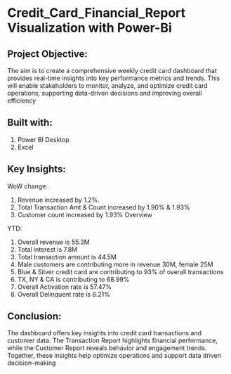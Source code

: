 # Credit_Card_Financial_Report Visualization with Power-Bi

## Project Objective:
The aim is to create a comprehensive weekly credit card dashboard that provides real-time insights into key performance metrics and trends. This will enable stakeholders to monitor, analyze, and optimize credit card operations, supporting data-driven decisions and improving overall efficiency
## **Built with:**
1. Power BI Desktop
2. Excel
## **Key Insights**:
WoW change:
1. Revenue increased by 1.2%.
2. Total Transaction Amt & Count increased by 1.90% & 1.93%
3. Customer count increased by 1.93% Overview
   
YTD:
1. Overall revenue is 55.3M
2. Total interest is 7.8M
3. Total transaction amount is 44.5M
4. Male customers are contributing more in revenue 30M, female 25M
5. Blue & Silver credit card are contributing to 93% of overall transactions
6. TX, NY & CA is contributing to 68.99%
7. Overall Activation rate is 57.47%
8. Overall Delinquent rate is 8.21%
## Conclusion:
The dashboard offers key insights into credit card transactions and customer data. The Transaction Report highlights financial performance, while the Customer Report reveals behavior and engagement trends. Together, these insights help optimize operations and support data driven decision-making
